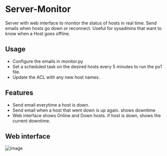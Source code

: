 # Server-Monitor
Server with web interface to monitor the status of hosts in real time. Send emails when hosts go down or reconnect.
Useful for sysadmins that want to know when a Host goes offline.
## Usage
- Configure the emails in monitor.py
- Set a scheduled task on the desired hosts every 5 minutes to run the ps1 file.
- Update the ACL with any new host names.
## Features
- Send email everytime a host is down.
- Send email when a host that went down is up again. shows downtime
- Web interface shows Online and Down hosts. if host is down, shows the current downtime.
## Web interface 
![image](https://user-images.githubusercontent.com/43073766/143605084-801a4213-141e-4b9f-91b8-6e62090a44b3.png)
